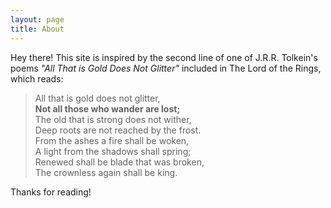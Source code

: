 ```yaml
---
layout: page
title: About
---
```


Hey there! This site is inspired by the second line of one of J.R.R. Tolkein's poems _"All That is Gold Does Not Glitter"_ included in The Lord of the Rings, which reads:

>All that is gold does not glitter,  
**Not all those who wander are lost;**  
The old that is strong does not wither,  
Deep roots are not reached by the frost.  
From the ashes a fire shall be woken,  
A light from the shadows shall spring;  
Renewed shall be blade that was broken,  
The crownless again shall be king.  

Thanks for reading!
